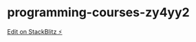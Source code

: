 # programming-courses-zy4yy2

[Edit on StackBlitz ⚡️](https://stackblitz.com/edit/programming-courses-zy4yy2)